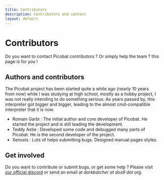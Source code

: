 ```yaml
---
title: Contributors
description: Contributors and contact
layout: default 
---
```

# Contributors #

Do you want to contact Picobat contributors ? Or simply help the team ?
this page is for you !

## Authors and contributors ##

The Picobat project has been started quite a while ago (nearly 10 years
from now) while I was studying at high school, mostly as a hobby project,
I was not really intending to do something serious. As years passed by,
this interpreter got bigger and bigger, leading to the almost
cmd-compatible interpreter that it is now.

- Romain Garbi : The initial author and core developer of Picobat.
	He started the project and is still leading the
	development.
- Teddy Astie : Developed some code and debugged many parts of Picobat.
	He is the second developer of the project.
- Xenoxis : Lots of helps submitting bugs. Designed manual pages styles.

## Get involved ##

Do you want to contribute or submit bugs, or get some help ? 
Please visit [our official discord](https://discord.gg/w4KtdCv) or
send an email at *darkbatcher at dos9 dot org*.
